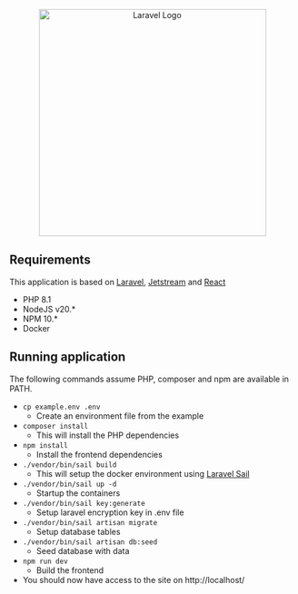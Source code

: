 <p align="center"><a href="https://laravel.com" target="_blank"><img src="https://app.roamr.org/Roamr_word_logo.png" width="400" alt="Laravel Logo"></a></p>

## Requirements

This application is based on [Laravel](https://laravel.com/), [Jetstream](https://jetstream.laravel.com/introduction.html) and [React](https://react.dev/)

- PHP 8.1
- NodeJS v20.*
- NPM 10.*
- Docker

## Running application

The following commands assume PHP, composer and npm are available in PATH.

- `cp example.env .env`
  - Create an environment file from the example
- `composer install`
  - This will install the PHP dependencies
- `npm install`
  - Install the frontend dependencies
- `./vendor/bin/sail build`
  - This will setup the docker environment using [Laravel Sail](https://laravel.com/docs/11.x/sail)
- `./vendor/bin/sail up -d`
  - Startup the containers
- `./vendor/bin/sail key:generate`
  - Setup laravel encryption key in .env file
- `./vendor/bin/sail artisan migrate`
  - Setup database tables
- `./vendor/bin/sail artisan db:seed`
  - Seed database with data
- `npm run dev`
  - Build the frontend
- You should now have access to the site on http://localhost/